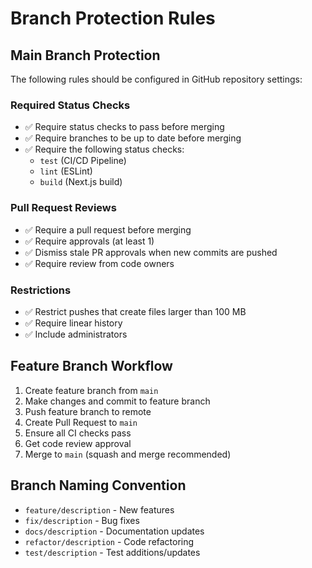 # Branch Protection Rules

## Main Branch Protection

The following rules should be configured in GitHub repository settings:

### Required Status Checks
- ✅ Require status checks to pass before merging
- ✅ Require branches to be up to date before merging
- ✅ Require the following status checks:
  - `test` (CI/CD Pipeline)
  - `lint` (ESLint)
  - `build` (Next.js build)

### Pull Request Reviews
- ✅ Require a pull request before merging
- ✅ Require approvals (at least 1)
- ✅ Dismiss stale PR approvals when new commits are pushed
- ✅ Require review from code owners

### Restrictions
- ✅ Restrict pushes that create files larger than 100 MB
- ✅ Require linear history
- ✅ Include administrators

## Feature Branch Workflow

1. Create feature branch from `main`
2. Make changes and commit to feature branch
3. Push feature branch to remote
4. Create Pull Request to `main`
5. Ensure all CI checks pass
6. Get code review approval
7. Merge to `main` (squash and merge recommended)

## Branch Naming Convention

- `feature/description` - New features
- `fix/description` - Bug fixes
- `docs/description` - Documentation updates
- `refactor/description` - Code refactoring
- `test/description` - Test additions/updates 